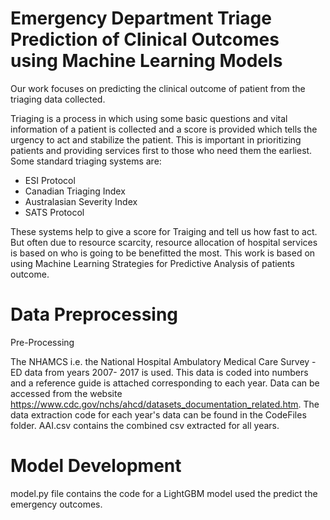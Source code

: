 # Emergency Department Triage Prediction of Clinical Outcomes using Machine Learning Models

Our work focuses on predicting the clinical outcome of patient from the triaging data collected. 

Triaging is a process in which using some basic questions and vital information of a patient is collected and a score is provided which tells the urgency to act and stabilize the patient. This is important in prioritizing patients and providing services first to those who need them the earliest. Some standard triaging systems are:

* ESI Protocol
* Canadian Triaging Index
* Australasian Severity Index
* SATS Protocol

These systems help to give a score for Traiging and tell us how fast to act. But often due to resource scarcity, resource allocation of hospital services is based on who is going to be benefitted the most. This work is based on using Machine Learning Strategies for Predictive Analysis of patients outcome. 

# Data Preprocessing

Pre-Processing

The NHAMCS i.e. the National Hospital Ambulatory Medical Care Survey -ED data from years 2007- 2017 is used. This data is coded into numbers and a reference guide is attached corresponding to each year. Data can be accessed from the website https://www.cdc.gov/nchs/ahcd/datasets_documentation_related.htm. The data extraction code for each year's data can be found in the CodeFiles folder. AAI.csv contains the combined csv extracted for all years.


# Model Development

model.py file contains the code for a LightGBM model used the predict the emergency outcomes.

